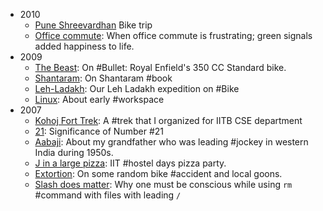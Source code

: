 * 2010
    * [Pune Shreevardhan](JustLikeThat/shreevardhan) Bike trip
    * [Office commute](JustLikeThat/signals): When office commute is
      frustrating; green signals added happiness to life.
* 2009
    * [The Beast](JustLikeThat/beast): On #Bullet: Royal Enfield's 350 CC
      Standard bike.
    * [Shantaram](JustLikeThat/Shantaram): On Shantaram #book
    * [Leh-Ladakh](JustLikeThat/Ladakh): Our Leh Ladakh expedition on #Bike
    * [Linux](JustLikeThat/Linux): About early #workspace
* 2007
    * [Kohoj Fort Trek](JustLikeThat/KohojTrek): A #trek that I organized
      for IITB CSE department
    * [21](JustLikeThat/21): Significance of Number #21
    * [Aabaji](JustLikeThat/Aabaji): About my grandfather who was leading #jockey
      in western India during 1950s.
    * [J in a large pizza](JustLikeThat/JInLargePizza): IIT #hostel days pizza party.
    * [Extortion](JustLikeThat/Extortion): On some random bike #accident and
      local goons.
    * [Slash does matter](JustLikeThat/Slash_does_matter): Why one must be
      conscious while using `rm` #command with files with leading `/`
